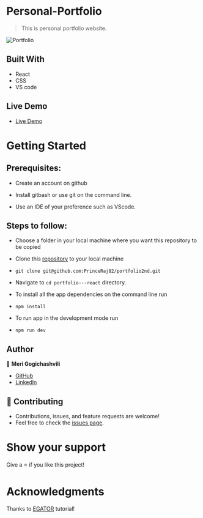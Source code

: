 # Personal-Portfolio
> This is personal portfolio website.

![Portfolio](https://raw.github.com/Meri-MG/portfolio2nd/master/src/assets/port.png)

## Built With

- React
- CSS
- VS code

## Live Demo

- [Live Demo](https://Rajkumar-prince.netlify.app/)


# Getting Started
## Prerequisites:


- Create an account on github

- Install gitbash or use git on the command line.

- Use an IDE of your preference such as VScode.

## Steps to follow:

- Choose a folder in your local machine where you want this repository to be copied

- Clone this [repository](https://github.com/PrinceRaj82/portfolio2nd) to your local machine 
- ```
  git clone git@github.com:PrinceRaj82/portfolio2nd.git
  ```

- Navigate to `cd portfolio---react`  directory.

- To install all the app dependencies on the command line run
- ```
  npm install
  ``` 
- To run app in the development mode run 
- ```
  npm run dev
  ```


## Author

:woman: **Meri Gogichashvili**

- [GitHub](https://github.com/PrinceRaj82)
- [LinkedIn](https://www.linkedin.com/in/rajkumarprince/)

## 🤝 Contributing
- Contributions, issues, and feature requests are welcome!
- Feel free to check the [issues page](https://github.com/Meri-MG/portfolio2nd/issues).

# Show your support
Give a ⭐ if you like this project!

# Acknowledgments
Thanks to [EGATOR](https://www.youtube.com/watch?v=G-Cr00UYokU&list=WL&index=55&t=1845s) tutorial!